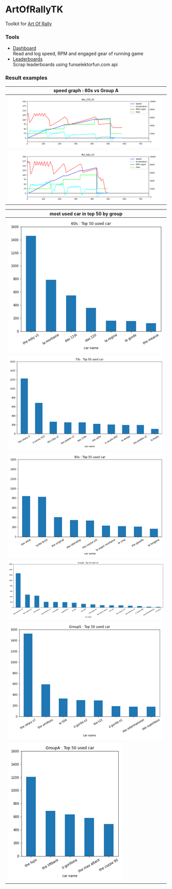 # ArtOfRallyTK
Toolkit for [Art Of Rally](https://artofrally.com/)

### Tools

* [Dashboard](dashboard)  
Read and log speed, RPM and engaged gear of running game
* [Leaderboards](leaderboards)  
Scrap leaderboards using funselektorfun.com api

### Result examples

| speed graph : 60s vs Group A |
|-|
|![](dashboard/logs_view/das_220_01.png)|
|![](dashboard/logs_view/the_fujin_01.png)|

| most used car in top 50 by group |
|-|
|![](leaderboards/logs_view/60s_top50_cars.png)|
|![](leaderboards/logs_view/70s_top50_cars.png)|
|![](leaderboards/logs_view/80s_top50_cars.png)|
|![](leaderboards/logs_view/GroupB_top50_cars.png)|
|![](leaderboards/logs_view/GroupS_top50_cars.png)|
|![](leaderboards/logs_view/GroupA_top50_cars.png)|
